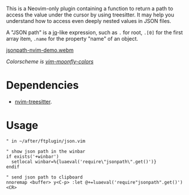 This is a Neovim-only plugin containing a function to return a path to access
the value under the cursor by using treesitter. It may help you understand how
to access even deeply nested values in JSON files.

A "JSON path" is a [jq](https://github.com/stedolan/jq)-like expression, such
as `.` for root, `.[0]` for the first array item, `.name` for the property
"name" of an object.

[jsonpath-nvim-demo.webm](https://user-images.githubusercontent.com/39670535/194754315-57601183-fd1e-4633-982b-66c0c77fea29.webm)

*Colorscheme is [vim-moonfly-colors](https://github.com/bluz71/vim-moonfly-colors)*

# Dependencies

- [nvim-treesitter](https://github.com/nvim-treesitter/nvim-treesitter/).

# Usage

```vim
" in ~/after/ftplugin/json.vim

" show json path in the winbar
if exists('+winbar')
  setlocal winbar=%{luaeval('require\"jsonpath\".get()')}
endif

" send json path to clipboard
nnoremap <buffer> y<C-p> :let @+=luaeval('require"jsonpath".get()')<CR>
```
